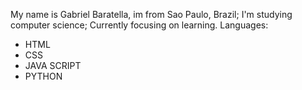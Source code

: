 My name is Gabriel Baratella, im from Sao Paulo, Brazil;
I'm studying computer science;
Currently focusing on learning.
Languages:
- HTML
- CSS
- JAVA SCRIPT
- PYTHON
